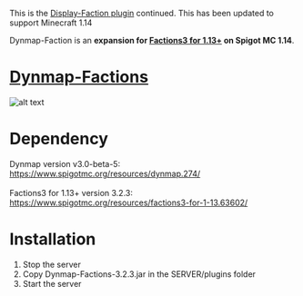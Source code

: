This is the [Display-Faction plugin](http://dev.bukkit.org/bukkit-plugins/dynmap-factions/) continued. This has been updated to support Minecraft 1.14

Dynmap-Faction is an **expansion for [Factions3 for 1.13+](https://www.spigotmc.org/resources/factions3-for-1-13.63602/) on Spigot MC 1.14**.


# [Dynmap-Factions](https://www.spigotmc.org/resources/dynmap-faction.71014/)
![alt text](https://i.imgur.com/1R5fDsf.png)

# Dependency
Dynmap version v3.0-beta-5:<br/>
https://www.spigotmc.org/resources/dynmap.274/<br/><br/>
Factions3 for 1.13+ version 3.2.3:<br/>
https://www.spigotmc.org/resources/factions3-for-1-13.63602/

# Installation
1. Stop the server
2. Copy Dynmap-Factions-3.2.3.jar in the SERVER/plugins folder
3. Start the server
